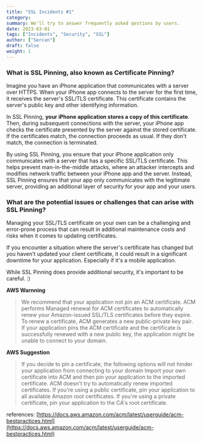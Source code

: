 ```yaml
---
title: "SSL Incidents #1"
category: 
summary: We'll try to answer frequently asked qestions by users.
date: 2023-03-01
tags: ["Incidents", "Security", "SSL"]  
author: ["Sercan"]
draft: false
weight: 1
---
```


### What is SSL Pinning, also known as Certificate Pinning?
Imagine you have an iPhone application that communicates with a server over HTTPS. When your iPhone app connects to the server for the first time, it receives the server's SSL/TLS certificate. This certificate contains the server's public key and other identifying information.

In SSL Pinning, **your iPhone application stores a copy of this certificate**. Then, during subsequent connections with the server, your iPhone app checks the certificate presented by the server against the stored certificate. If the certificates match, the connection proceeds as usual. If they don't match, the connection is terminated.

By using SSL Pinning, you ensure that your iPhone application only communicates with a server that has a specific SSL/TLS certificate. This helps prevent man-in-the-middle attacks, where an attacker intercepts and modifies network traffic between your iPhone app and the server. Instead, SSL Pinning ensures that your app only communicates with the legitimate server, providing an additional layer of security for your app and your users.

### What are the potential issues or challenges that can arise with SSL Pinning?

Managing your SSL/TLS certificate on your own can be a challenging and error-prone process that can result in additional maintenance costs and risks when it comes to updating certificates.

If you encounter a situation where the server's certificate has changed but you haven't updated your client certificate, it could result in a significant downtime for your application.
Especially if it's a mobile application.

While SSL Pinning does provide additional security, it's important to be careful. :)

**AWS Warnning**

> We recommend that your application not pin an ACM certificate. ACM performs Managed renewal for ACM certificates to automatically renew your Amazon-issued SSL/TLS certificates before they expire. To renew a certificate, ACM generates a new public-private key pair. If your application pins the ACM certificate and the certificate is successfully renewed with a new public key, the application might be unable to connect to your domain.

**AWS Suggestion**
> If you decide to pin a certificate, the following options will not hinder your application from connecting to your domain Import your own certificate into ACM and then pin your application to the imported certificate. ACM doesn't try to automatically renew imported certificates. If you're using a public certificate, pin your application to all available Amazon root certificates. If you're using a private certificate, pin your application to the CA's root certificate.

references: [https://docs.aws.amazon.com/acm/latest/userguide/acm-bestpractices.html](https://docs.aws.amazon.com/acm/latest/userguide/acm-bestpractices.html)